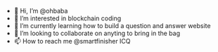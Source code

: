 - 👋 Hi, I’m @ohbaba
- 👀 I’m interested in blockchain coding 
- 🌱 I’m currently learning   how to build a question and answer website
- 💞️ I’m looking to collaborate on anyting to bring in the bag
- 📫 How to reach me @smartfinisher ICQ
<!---
ohbaba/ohbaba is a ✨ special ✨ repository because its `README.md` (this file) appears on your GitHub profile.
You can click the Preview link to take a look at your changes.
--->
